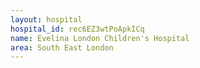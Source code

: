 ```yaml
---
layout: hospital
hospital_id: rec6EZ3wtPoApkICq
name: Evelina London Children's Hospital
area: South East London
---
```

